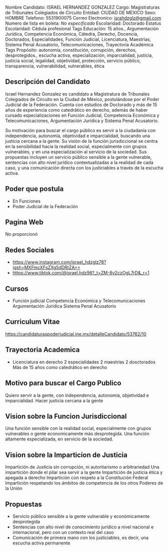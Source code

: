 Nombre Candidato: ISRAEL HERNANDEZ GONZALEZ
Cargo: Magistraturas de Tribunales Colegiados de Circuito
Entidad: CIUDAD DE MEXICO
Sexo: HOMBRE
Telefono: 5531900075
Correo Electronico: israhdzglz@gmail.com
Numero de lista en boleta: *No especificado*
Escolaridad: Doctorado
Estatus Escolaridad: Cédula profesional
Tags Educación: 15 años., Argumentación Jurídica, Competencia Económica, Cátedra, Derecho, Docencia, Doctorados, Especialidades, Función Judicial, Licenciatura, Maestrías, Sistema Penal Acusatorio, Telecomunicaciones, Trayectoria Académica
Tags Propósito: autonomía, constitución, corrupción, derechos, desprotegidos., escucha activa, especialización, imparcialidad, justicia, justicia social, legalidad, objetividad, protección, servicio público, transparencia, vulnerabilidad, vulnerables, ética


## Descripción del Candidato 

Israel Hernandez Gonzalez es candidato a Magistratura de Tribunales Colegiados de Circuito en la Ciudad de México, postulándose por el Poder Judicial de la Federación. Cuenta con estudios de Doctorado y más de 15 años de experiencia como catedrático en derecho, además de haber cursado especializaciones en Función Judicial, Competencia Económica y Telecomunicaciones, Argumentación Jurídica y Sistema Penal Acusatorio.

Su motivación para buscar el cargo público es servir a la ciudadanía con independencia, autonomía, objetividad e imparcialidad, buscando una justicia cercana a la gente. Su visión de la función jurisdiccional se centra en la sensibilidad hacia la realidad social, especialmente con grupos vulnerables, y en una especialización al servicio de la sociedad. Sus propuestas incluyen un servicio público sensible a la gente vulnerable, sentencias con alto nivel jurídico contextualizadas a la realidad de cada caso, y una comunicación directa con los justiciables a través de la escucha activa.


## Poder que postula

- En Funciones
- Poder Judicial de la Federación


## Pagina Web

No proporcionó


## Redes Sociales

- https://www.instagram.com/israel_hdzglz78?igsh=MXFmcXFsZXg5dDRtZA==
- https://www.tiktok.com/@israel.hdz96?_t=ZM-8v2czOgL7rD&_r=1


## Cursos

- Función judicial Competencia Económica y Telecomunicaciones Argumentación Jurídica Sistema Penal Acusatorio


## Curriculum Vitae

https://candidaturaspoderjudicial.ine.mx/detalleCandidato/53762/10


## Trayectoria Academica

- Licenciatura en derecho 2 especialidades 2 maestrías 2 dosctorados Más de 15 años como catedrático en derecho


## Motivo para buscar el Cargo Publico

Quiero servir a la gente, con independencia, autonomia, objetividad e imparcialidad. Hacer justicia cercana a la gente


## Vision sobre la Funcion Jurisdiccional

Una función sensible con la realidad social, especialmente con grupos vulnerables o gente economicamente más desprotegida. Una función altamente especializada, en servicio de la sociedad.


## Vision sobre la Imparticion de Justicia

Impartición de Justicia sin corrupción, ni autoritarismo o arbitrariedad Una impartición donde el pilar sea servir a la gente Impartición de justicia ética y apegada a derecho Impartición con respeto a la Constitución Federal Impartición respetando los ámbitos de competencia de los otros Poderes de la Unión


## Propuestas

- Servicio público sensible a la gente vulnerable y económicamente desprotegida
- Sentencias con alto nivel de conocimiento jurídico a nivel nacional e internacional, pero con un contexto real del caso
- Comunicación de primera mano con los justiciables, es decir, una escucha activa permanente

